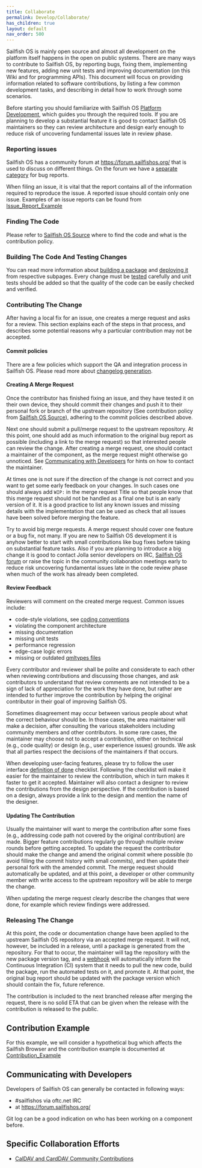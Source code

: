 ```yaml
---
title: Collaborate
permalink: Develop/Collaborate/
has_children: true
layout: default
nav_order: 500
---
```


Sailfish OS is mainly open source and almost all development on the platform itself happens in the open on public systems. There are many ways to contribute to Sailfish OS, by reporting bugs, fixing them, implementing new features, adding new unit tests and improving documentation (on this Wiki and for programming APIs). This document will focus on providing information related to software contributions, by listing a few common development tasks, and describing in detail how to work through some scenarios.

Before starting you should familiarize with Sailfish OS [Platform Development](/Develop/Platform), which guides you through the required tools. If you are planning to develop a substantial feature it is good to contact Sailfish OS maintainers so they can review architecture and design early enough to reduce risk of uncovering fundamental issues late in review phase.

### Reporting issues

Sailfish OS has a community forum at <https://forum.sailfishos.org/> that is used to discuss on different things. On the forum we have a [separate category](https://forum.sailfishos.org/c/bug-reports/13) for bug reports.

When filing an issue, it is vital that the report contains all of the information required to reproduce the issue. A reported issue should contain only one issue. Examples of an issue reports can be found from [Issue_Report_Example](/Develop/Collaborate/Issue_Report_Example)

### Finding The Code

Please refer to [Sailfish OS Source](/Services/Development/Sailfish_OS_Source) where to find the code and what is the contribution policy.

### Building The Code And Testing Changes

You can read more information about [building a package](/Tools/Sailfish_SDK/Building_packages) and [deploying it](/Tools/Sailfish_SDK/Deploying_packages) from respective subpages. Every change must be [tested](/Develop/Apps/Testing) carefully and unit tests should be added so that the quality of the code can be easily checked and verified.

### Contributing The Change

After having a local fix for an issue, one creates a merge request and asks for a review. This section explains each of the steps in that process, and describes some potential reasons why a particular contribution may not be accepted.

#### Commit policies

There are a few policies which support the QA and integration process in Sailfish OS. Please read more about [changelog generation](/Tools/Sailfish_SDK/Building_packages#changelog-generation).

#### Creating A Merge Request

Once the contributor has finished fixing an issue, and they have tested it on their own device, they should commit their changes and push it to their personal fork or branch of the upstream repository (See contribution policy from [Sailfish OS Source](/Services/Development/Sailfish_OS_Source)), adhering to the commit policies described above.

Next one should submit a pull/merge request to the upstream repository. At this point, one should add as much information to the original bug report as possible (including a link to the merge request) so that interested people can review the change. After creating a merge request, one should contact a maintainer of the component, as the merge request might otherwise go unnoticed. See [Communicating with Developers](/Develop/Collaborate#communicating-with-developers) for hints on how to contact the maintainer.

At times one is not sure if the direction of the change is not correct and you want to get some early feedback on your changes. In such cases one should always add `WIP:` in the merge request Title so that people know that this merge request should not be handled as a final one but is an early version of it. It is a good practice to list any known issues and missing details with the implementation that can be used as check that all issues have been solved before merging the feature.

Try to avoid big merge requests. A merge request should cover one feature or a bug fix, not many. If you are new to Sailfish OS development it is anyhow better to start with small contributions like bug fixes before taking on substantial feature tasks. Also if you are planning to introduce a big change it is good to contact Jolla senior developers on IRC, [Sailfish OS forum](https://forum.sailfishos.org/) or raise the topic in the community collaboration meetings early to reduce risk uncovering fundamental issues late in the code review phase when much of the work has already been completed.

#### Review Feedback

Reviewers will comment on the created merge request. Common issues include:

  - code-style violations, see [coding conventions](/Develop/Apps/Coding_Conventions)
  - violating the component architecture
  - missing documentation
  - missing unit tests
  - performance regression
  - edge-case logic errors
  - missing or outdated [qmltypes files](https://doc.qt.io/qtcreator/creator-qml-modules-with-plugins.html#generating-qmltypes-files)

Every contributor and reviewer shall be polite and considerate to each other when reviewing contributions and discussing those changes, and ask contributors to understand that review comments are not intended to be a sign of lack of appreciation for the work they have done, but rather are intended to further improve the contribution by helping the original contributor in their goal of improving Sailfish OS.

Sometimes disagreement may occur between various people about what the correct behaviour should be. In those cases, the area maintainer will make a decision, after consulting the various stakeholders including community members and other contributors. In some rare cases, the maintainer may choose not to accept a contribution, either on technical (e.g., code quality) or design (e.g., user experience issues) grounds. We ask that all parties respect the decisions of the maintainers if that occurs.

When developing user-facing features, please try to follow the user interface [definition of done](/Develop/Apps/UI/Definition_of_Done) checklist. Following the checklist will make it easier for the maintainer to review the contribution, which in turn makes it faster to get it accepted. Maintainer will also contact a designer to review the contributions from the design perspective. If the contribution is based on a design, always provide a link to the design and mention the name of the designer.

#### Updating The Contribution

Usually the maintainer will want to merge the contribution after some fixes (e.g., addressing code path not covered by the original contribution) are made. Bigger feature contributions regularly go through multiple review rounds before getting accepted. To update the request the contributor should make the change and amend the original commit where possible (to avoid filling the commit history with small commits), and then update their personal fork with the amended commit. The merge request should automatically be updated, and at this point, a developer or other community member with write access to the upstream repository will be able to merge the change.

When updating the merge request clearly describe the changes that were done, for example which review findings were addressed.

### Releasing The Change

At this point, the code or documentation change have been applied to the upstream Sailfish OS repository via an accepted merge request. It will not, however, be included in a release, until a package is generated from the repository. For that to occur, the maintainer will tag the repository with the new package version tag, and a [webhook](/Services/Development/Webhooks) will automatically inform the Continuous Integration (CI) system that it needs to pull the new code, build the package, run the automated tests on it, and promote it. At that point, the original bug report should be updated with the package version which should contain the fix, future reference.

The contribution is included to the next branched release after merging the request, there is no solid ETA that can be given when the release with the contribution is released to the public.

## Contribution Example

For this example, we will consider a hypothetical bug which affects the Sailfish Browser and the contribution example is documented at [Contribution_Example](/Develop/Collaborate/Contribution_Example)

## Communicating with Developers

Developers of Sailfish OS can generally be contacted in following ways:

  - #sailfishos via oftc.net IRC
  - at <https://forum.sailfishos.org/>


Git log can be a good indication on who has been working on a component before.

## Specific Collaboration Efforts

  - [CalDAV and CardDAV Community Contributions](/Develop/Collaborate/CalDAV_and_CardDAV_Community_Contributions)
